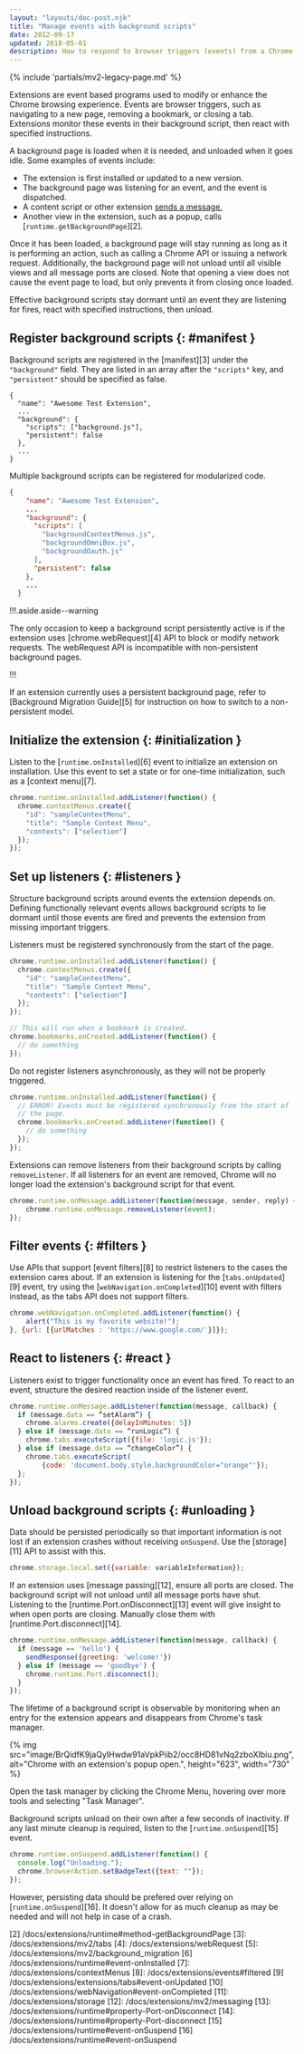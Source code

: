```yaml
---
layout: "layouts/doc-post.njk"
title: "Manage events with background scripts"
date: 2012-09-17
updated: 2018-05-01
description: How to respond to browser triggers (events) from a Chrome Extension background script.
---
```


{% include 'partials/mv2-legacy-page.md' %}

Extensions are event based programs used to modify or enhance the Chrome browsing experience. Events
are browser triggers, such as navigating to a new page, removing a bookmark, or closing a tab.
Extensions monitor these events in their background script, then react with specified instructions.

A background page is loaded when it is needed, and unloaded when it goes idle. Some examples of
events include:

- The extension is first installed or updated to a new version.
- The background page was listening for an event, and the event is dispatched.
- A content script or other extension [sends a message.][1]
- Another view in the extension, such as a popup, calls [`runtime.getBackgroundPage`][2].

Once it has been loaded, a background page will stay running as long as it is performing an action,
such as calling a Chrome API or issuing a network request. Additionally, the background page will
not unload until all visible views and all message ports are closed. Note that opening a view does
not cause the event page to load, but only prevents it from closing once loaded.

Effective background scripts stay dormant until an event they are listening for fires, react with
specified instructions, then unload.

## Register background scripts {: #manifest }

Background scripts are registered in the [manifest][3] under the `"background"` field. They are
listed in an array after the `"scripts"` key, and `"persistent"` should be specified as false.

```json/3-6
{
  "name": "Awesome Test Extension",
  ...
  "background": {
    "scripts": ["background.js"],
    "persistent": false
  },
  ...
}
```

Multiple background scripts can be registered for modularized code.

```json
{
    "name": "Awesome Test Extension",
    ...
    "background": {
      "scripts": [
        "backgroundContextMenus.js",
        "backgroundOmniBox.js",
        "backgroundOauth.js"
      ],
      "persistent": false
    },
    ...
  }
```

!!!.aside.aside--warning

The only occasion to keep a background script persistently active is if the extension uses
[chrome.webRequest][4] API to block or modify network requests. The webRequest API is incompatible
with non-persistent background pages.

!!!

If an extension currently uses a persistent background page, refer to [Background Migration
Guide][5] for instruction on how to switch to a non-persistent model.

## Initialize the extension {: #initialization }

Listen to the [`runtime.onInstalled`][6] event to initialize an extension on installation. Use this
event to set a state or for one-time initialization, such as a [context menu][7].

```js
chrome.runtime.onInstalled.addListener(function() {
  chrome.contextMenus.create({
    "id": "sampleContextMenu",
    "title": "Sample Context Menu",
    "contexts": ["selection"]
  });
});
```

## Set up listeners {: #listeners }

Structure background scripts around events the extension depends on. Defining functionally relevant
events allows background scripts to lie dormant until those events are fired and prevents the
extension from missing important triggers.

Listeners must be registered synchronously from the start of the page.

```js
chrome.runtime.onInstalled.addListener(function() {
  chrome.contextMenus.create({
    "id": "sampleContextMenu",
    "title": "Sample Context Menu",
    "contexts": ["selection"]
  });
});

// This will run when a bookmark is created.
chrome.bookmarks.onCreated.addListener(function() {
  // do something
});
```

Do not register listeners asynchronously, as they will not be properly triggered.

```js
chrome.runtime.onInstalled.addListener(function() {
  // ERROR! Events must be registered synchronously from the start of
  // the page.
  chrome.bookmarks.onCreated.addListener(function() {
    // do something
  });
});
```

Extensions can remove listeners from their background scripts by calling `removeListener`. If all
listeners for an event are removed, Chrome will no longer load the extension's background script for
that event.

```js
chrome.runtime.onMessage.addListener(function(message, sender, reply) {
    chrome.runtime.onMessage.removeListener(event);
});
```

## Filter events {: #filters }

Use APIs that support [event filters][8] to restrict listeners to the cases the extension cares
about. If an extension is listening for the [`tabs.onUpdated`][9] event, try using the
[`webNavigation.onCompleted`][10] event with filters instead, as the tabs API does not support
filters.

```js
chrome.webNavigation.onCompleted.addListener(function() {
    alert("This is my favorite website!");
}, {url: [{urlMatches : 'https://www.google.com/'}]});
```

## React to listeners {: #react }

Listeners exist to trigger functionality once an event has fired. To react to an event, structure
the desired reaction inside of the listener event.

```js
chrome.runtime.onMessage.addListener(function(message, callback) {
  if (message.data == “setAlarm”) {
    chrome.alarms.create({delayInMinutes: 5})
  } else if (message.data == “runLogic”) {
    chrome.tabs.executeScript({file: 'logic.js'});
  } else if (message.data == “changeColor”) {
    chrome.tabs.executeScript(
        {code: 'document.body.style.backgroundColor="orange"'});
  };
});
```

## Unload background scripts {: #unloading }

Data should be persisted periodically so that important information is not lost if an extension
crashes without receiving `onSuspend`. Use the [storage][11] API to assist with this.

```js
chrome.storage.local.set({variable: variableInformation});
```

If an extension uses [message passing][12], ensure all ports are closed. The background script will
not unload until all message ports have shut. Listening to the [runtime.Port.onDisconnect][13] event
will give insight to when open ports are closing. Manually close them with
[runtime.Port.disconnect][14].

```js
chrome.runtime.onMessage.addListener(function(message, callback) {
  if (message == 'hello') {
    sendResponse({greeting: 'welcome!'})
  } else if (message == 'goodbye') {
    chrome.runtime.Port.disconnect();
  }
});
```

The lifetime of a background script is observable by monitoring when an entry for the extension
appears and disappears from Chrome's task manager.

{% img src="image/BrQidfK9jaQyIHwdw91aVpkPiib2/occ8HD81vNq2zboXIbiu.png",
       alt="Chrome with an extension's popup open.", height="623", width="730" %}

Open the task manager by clicking the Chrome Menu, hovering over more tools and selecting "Task
Manager".

Background scripts unload on their own after a few seconds of inactivity. If any last minute cleanup
is required, listen to the [`runtime.onSuspend`][15] event.

```js
chrome.runtime.onSuspend.addListener(function() {
  console.log("Unloading.");
  chrome.browserAction.setBadgeText({text: ""});
});
```

However, persisting data should be prefered over relying on [`runtime.onSuspend`][16]. It doesn't
allow for as much cleanup as may be needed and will not help in case of a crash.

[1]: /docs/extensions/mv2/messaging
[2] /docs/extensions/runtime#method-getBackgroundPage
[3]: /docs/extensions/mv2/tabs
[4]: /docs/extensions/webRequest
[5]: /docs/extensions/mv2/background_migration
[6] /docs/extensions/runtime#event-onInstalled
[7]: /docs/extensions/contextMenus
[8]: /docs/extensions/events#filtered
[9] /docs/extensions/extensions/tabs#event-onUpdated
[10] /docs/extensions/webNavigation#event-onCompleted
[11]: /docs/extensions/storage
[12]: /docs/extensions/mv2/messaging
[13]: /docs/extensions/runtime#property-Port-onDisconnect
[14]: /docs/extensions/runtime#property-Port-disconnect
[15] /docs/extensions/runtime#event-onSuspend
[16] /docs/extensions/runtime#event-onSuspend
